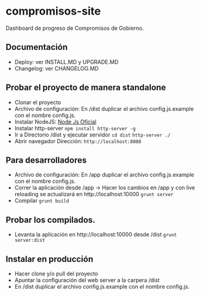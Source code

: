 # compromisos-site

Dashboard de progreso de Compromisos de Gobierno.

## Documentación

* Deploy: ver INSTALL.MD y UPGRADE.MD
* Changelog: ver CHANGELOG.MD 

## Probar el proyecto de manera standalone
* Clonar el proyecto
* Archivo de configuración: En /dist duplicar el archivo config.js.example con el nombre config.js.
* Instalar NodeJS: [Node Js Oficial](http://nodejs.org)
* Instalar http-server
`npm install http-server -g`
* Ir a Directorio /dist y ejecutar servidor
`cd dist`
`http-server ./`
* Abrir navegador 
Dirección: `http://localhost:8080`

## Para desarrolladores
* Archivo de configuración: En /app duplicar el archivo config.js.example con el nombre config.js.
* Correr la aplicación desde /app -> Hacer los cambios en /app y con live reloading se actualizará en http://localhost:10000
`grunt server`
* Compilar
`grunt build`

## Probar los compilados. 
* Levanta la aplicación en http://localhost:10000 desde /dist
`grunt server:dist`

## Instalar en producción
* Hacer clone y/o pull del proyecto 
* Apuntar la configuración del web server a la carpera /dist
* En /dist duplicar el archivo config.js.example con el nombre config.js.
